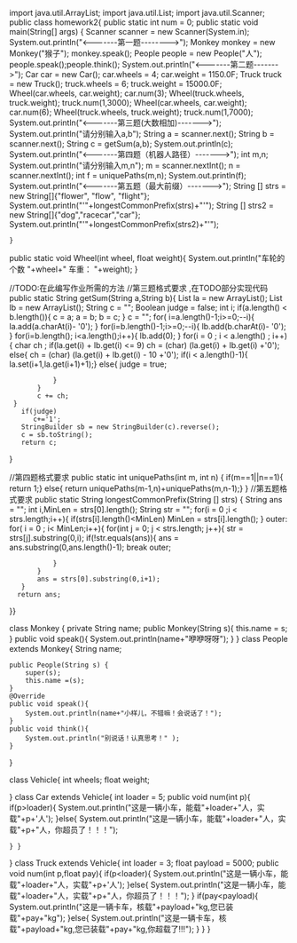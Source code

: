 import java.util.ArrayList;
import java.util.List;
import java.util.Scanner;
public class homework2{
    public static int num = 0;
    public static void main(String[] args) {
        Scanner scanner = new Scanner(System.in);
        System.out.println("<-------第一题-------->");
        Monkey monkey = new Monkey("猴子");
        monkey.speak();
        People people = new People("人");
        people.speak();people.think();
        System.out.println("<-------第二题------->");
        Car car = new Car();
        car.wheels = 4;  car.weight = 1150.0F;
        Truck truck = new Truck();
        truck.wheels = 6;  truck.weight = 15000.0F;
        Wheel(car.wheels, car.weight);
        car.num(3);
        Wheel(truck.wheels, truck.weight);
        truck.num(1,3000);
        Wheel(car.wheels, car.weight);
        car.num(6);
        Wheel(truck.wheels, truck.weight);
        truck.num(1,7000);
        System.out.println("<-------第三题(大数相加)------->");
        System.out.println("请分别输入a,b");
        String a = scanner.next();
        String b = scanner.next();
        String c = getSum(a,b);
        System.out.println(c);
        System.out.println("<-------第四题（机器人路径）------->");
        int m,n;
        System.out.println("请分别输入m,n");
        m = scanner.nextInt();
        n = scanner.nextInt();
        int f = uniquePaths(m,n);
        System.out.println(f);
        System.out.println("<-------第五题（最大前缀）------->");
        String [] strs = new String[]{"flower", "flow", "flight"};
        System.out.println("'"+longestCommonPrefix(strs)+"'");
        String [] strs2 = new String[]{"dog","racecar","car"};
        System.out.println("'"+longestCommonPrefix(strs2)+"'");

    }
public static void Wheel(int wheel, float weight){
        System.out.println("车轮的个数   "+wheel+"  车重：  "+weight);
}

//TODO:在此编写作业所需的方法
//第三题格式要求 ,在TODO部分实现代码
public static String getSum(String a,String b){
        List<Integer> la = new ArrayList<Integer>();
        List<Integer> lb = new ArrayList<Integer>();
        String c = "";
        Boolean judge = false;
        int i;
        if(a.length() < b.length()){
            c = a; a = b; b = c;
        }
        c = "";
        for( i=a.length()-1;i>=0;--i){
           la.add(a.charAt(i)- '0');
       }
       for(i=b.length()-1;i>=0;--i){
           lb.add(b.charAt(i)- '0');
       }
       for(i=b.length(); i<a.length();i++){
           lb.add(0);
      }
       for(i = 0 ; i < a.length() ; i++){
           char ch ;
           if(la.get(i) + lb.get(i) <= 9)
               ch = (char) (la.get(i) + lb.get(i) +'0');
           else{
               ch = (char) (la.get(i) + lb.get(i) - 10 +'0');
               if(i < a.length()-1){
                   la.set(i+1,la.get(i+1)+1);}
               else{
                   judge = true;

               }
           }
           c += ch;
     }
       if(judge)
          c+='1';
       StringBuilder sb = new StringBuilder(c).reverse();
       c = sb.toString();
       return c;
  }

 //第四题格式要求
  public static int uniquePaths(int m, int n) {
        if(m==1||n==1){
            return 1;}
        else{
            return uniquePaths(m-1,n)+uniquePaths(m,n-1);}
        }
//第五题格式要求
   public static String longestCommonPrefix(String [] strs) {
       String ans = "";
       int i,MinLen = strs[0].length();
       String str = "";
       for(i = 0 ;i < strs.length;i++){
           if(strs[i].length()<MinLen)
               MinLen = strs[i].length();
       }
       outer:
       for( i = 0 ; i< MinLen;i++){
           for(int j = 0; j < strs.length; j++){
               str = strs[j].substring(0,i);
               if(!str.equals(ans)){
                   ans = ans.substring(0,ans.length()-1);
                   break outer;

               }
           }
           ans = strs[0].substring(0,i+1);
       }
      return ans;
   }}

class Monkey {
    private String name;
    public Monkey(String s){
        this.name = s;
    }
    public void speak(){
        System.out.println(name+"咿咿呀呀");
    }
}
class People extends Monkey{
    String name;

    public People(String s) {
        super(s);
        this.name =(s);
    }
    @Override
    public void speak(){
        System.out.println(name+"小样儿，不错嘛！会说话了！");
    }
    public void think(){
        System.out.println("别说话！认真思考！" );
    }
}

class Vehicle{
    int wheels;
    float weight;

}
class Car extends Vehicle{
    int loader = 5;
    public void num(int p){
    if(p>loader){
            System.out.println("这是一辆小车，能载"+loader+"人，实载"+p+'人');
    }else{
            System.out.println("这是一辆小车，能载"+loader+"人，实载"+p+"人，你超员了！！！");

    } }
}
class Truck extends Vehicle{
    int loader = 3;
    float payload = 5000;
    public void num(int p,float pay){
        if(p<loader){
            System.out.println("这是一辆小车，能载"+loader+"人，实载"+p+'人');
        }else{
            System.out.println("这是一辆小车，能载"+loader+"人，实载"+p+"人，你超员了！！！");
        }
        if(pay<payload){
            System.out.println("这是一辆卡车，核载"+payload+"kg,您已装载"+pay+"kg");
        }else{
            System.out.println("这是一辆卡车，核载"+payload+"kg,您已装载"+pay+"kg,你超载了!!!");
        }
    }
}
